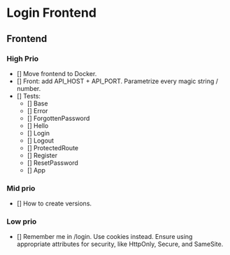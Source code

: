 # Login Frontend 
## Frontend
### High Prio
- [] Move frontend to Docker.
- [] Front: add API_HOST + API_PORT. Parametrize every magic string / number.
- [] Tests:
    - [] Base
    - [] Error
    - [] ForgottenPassword
    - [] Hello
    - [] Login
    - [] Logout
    - [] ProtectedRoute
    - [] Register
    - [] ResetPassword
    - [] App

### Mid prio
- [] How to create versions.

### Low prio
- [] Remember me in /login. Use cookies instead. Ensure using appropriate attributes for security, like HttpOnly, Secure, and SameSite.

